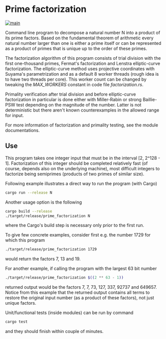# Prime factorization

[![main](https://github.com/elmomoilanen/prime-factorization/actions/workflows/main.yml/badge.svg)](https://github.com/elmomoilanen/prime-factorization/actions/workflows/main.yml)

Command line program to decompose a natural number N into a product of its prime factors. Based on the fundamental theorem of arithmetic every natural number larger than one is either a prime itself or can be represented as a product of primes that is unique up to the order of these primes.

The factorization algorithm of this program consists of trial division with the first one-thousand primes, Fermat's factorization and Lenstra elliptic-curve factorization. The elliptic-curve method uses projective coordinates with Suyama's parametrization and as a default 8 worker threads (rough idea is to have two threads per core). This worker count can be changed by tweaking the *MAX_WORKERS* constant in code file *factorization.rs*.

Primality verification after trial division and before elliptic-curve factorization in particular is done either with Miller-Rabin or strong Baillie-PSW test depending on the magnitude of the number. Latter is not deterministic but there aren't known counterexamples in the allowed range for input.

For more information of factorization and primality testing, see the module documentations.

## Use ##

This program takes one integer input that must be in the interval [2, 2^128 - 1]. Factorization of this integer should be completed relatively fast (of course, depends also on the underlying machine), most difficult integers to factorize being semiprimes (products of two primes of similar size).

Following example illustrates a direct way to run the program (with Cargo)

```bash
cargo run --release N
```

Another usage option is the following

```bash
cargo build --release
./target/release/prime_factorization N
```

where the Cargo's build step is necessary only prior to the first run.

To give few concrete examples, consider first e.g. the number 1729 for which this program

```bash
./target/release/prime_factorization 1729
```

would return the factors 7, 13 and 19.

For another example, if calling the program with the largest 63 bit number

```bash
./target/release/prime_factorization $((2 ** 63 - 1))
```

returned output would be the factors 7, 7, 73, 127, 337, 92737 and 649657. Notice from this example that the returned output contains all terms to restore the original input number (as a product of these factors), not just unique factors.

Unit/functional tests (inside modules) can be run by command

```bash
cargo test
```

and they should finish within couple of minutes.

